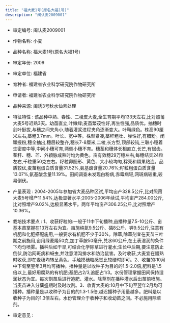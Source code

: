 ```yaml
---
title: "福大麦1号(原名大福1号)"
description: "闽认麦2009001"
---
```

* 审定编号:  闽认麦2009001

*  作物名称:  小麦

*  品种名称:  福大麦1号(原名大福1号)

*  审定年份:  2009

*  审定单位:  福建省

* 育种者:  福建省农业科学研究院作物研究所

*  申请者:  福建省农业科学研究院作物研究所

*  品种来源:  闽诱3号秋水仙素处理

*  特征特性 : 
该品种中熟、春性、二棱皮大麦,全生育期平均133天左右,比对照莆大麦5号迟熟3天。幼苗直立,叶嫩绿;麦苗繁茂性好,再生性强,品质优。抽穗时剑叶挺拔,与穗之间夹角小,随着灌浆进程夹角逐渐变大。叶鞘绿色。株高90厘米左右,茎粗3.7mm。叶长、宽中等。株型紧凑,茎秆粗壮、弹性好,有腊粉。闭穎授粉,穗全抽出,穗层较整齐,穗长7-8厘米,二棱,长方型,顶部较钝,三联小穗着生密度中等,中间小穗可育,两侧小穗不育。穗茎和穗体长相直立,长芒,有锯齿。茎秆、穗、芒、外穎脉成熟时均为黄色。亩有效穗29万穗左右,每穗结实24粒左右,千粒重50克左右。籽粒卵圆形、黄色、大小较均匀,稃壳和穎果粘连。品质较优,麦苗粗蛋白质含量31.52%,氨基酸含量20.76%;籽粒粗蛋白质含量13.07%,氨基酸含量11.19%。田间调查未发现白粉病,赤霉病轻,网斑病较重,较易倒伏。
 
*  产量表现 : 
2004-2005年参加省大麦品种区试,平均亩产328.5公斤,比对照莆大麦5号增产11.54%,达极显著水平;2005-2006年续试,平均亩产284.00公斤,比对照增产9.02%,达极显著水平。两年平均亩产306.25公斤,比对照增产10.36%。

*  栽培技术要点 : 
1、收获籽粒的:一般于11中下旬播种,亩播种量7.5-10公斤、亩基本苗掌握在13万左右为宜。亩施纯氮9.5公斤、磷8公斤、钾9.5公斤,注意有机肥和化肥搭配施用,一般要求有机肥不少于30%。除草,除草剂宜在麦苗三叶期之前施用,亩用绿麦隆50克,加丁草胺50毫升,兑水60公斤,在土表湿润的条件下均匀喷雾。播种后如干旱,可结合化学除草进行灌水;生长中后期,要注意防止倒伏,防治网斑病和蚜虫,并注意清沟排水和防治鼠害。及时收获,大麦宜在腊熟时收获,即在麦穗均转呈黄色、手触摸穗粒感觉比较硬时即可。2、收苗的:10月中下旬至翌年3月均可播种。播种量是以收种子为目的的1.5-2.0倍,肥料是1.5倍以上,最好用腐熟的有机肥;基肥占2/3,追肥占1/3。水份管理掌握田间保持湿润状态为宜。每次割苗后进行追肥、灌水。除草剂在播种灌水后出苗前喷施。当麦苗进入分蘖盛期时及时收割。3、收青大麦的:10月中下旬至翌年2月均可播种。播种量是以收种子为目的的1.3-1.5倍,越迟播种子用量越多。肥料是以收种子为目的1.3倍左右。水份管理介于收种子和收幼苗之间。不必施用除草剂。

*  审定意见 : 

